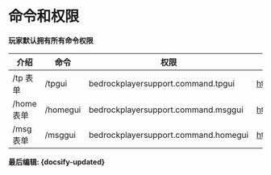 # 命令和权限

**玩家默认拥有所有命令权限**

介绍 | 命令 | 权限                                 | 图片
----- | ----- |------------------------------------| ---
/tp 表单 | /tpgui | bedrockplayersupport.command.tpgui | https://img.fastmirror.net/s/2024/06/11/6668173a6185b.png
/home 表单 | /homegui | bedrockplayersupport.command.msggui | https://img.fastmirror.net/s/2024/06/11/6668011935ed8.png
/msg 表单 | /msggui | bedrockplayersupport.command.homegui | https://img.fastmirror.net/s/2024/06/11/6668173b46e99.png

**最后编辑: {docsify-updated}**